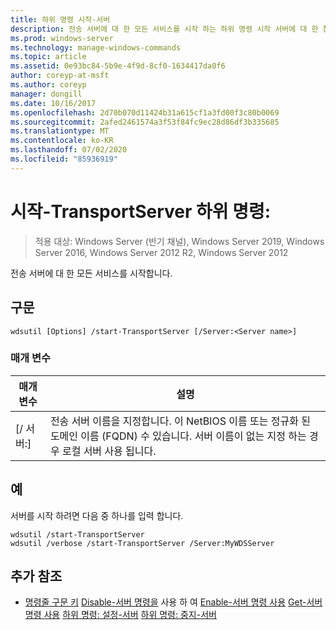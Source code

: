 ```yaml
---
title: 하위 명령 시작-서버
description: 전송 서버에 대 한 모든 서비스를 시작 하는 하위 명령 시작 서버에 대 한 참조 문서입니다.
ms.prod: windows-server
ms.technology: manage-windows-commands
ms.topic: article
ms.assetid: 0e93bc84-5b9e-4f9d-8cf0-1634417da0f6
author: coreyp-at-msft
ms.author: coreyp
manager: dongill
ms.date: 10/16/2017
ms.openlocfilehash: 2d70b070d11424b31a615cf1a3fd00f3c80b0069
ms.sourcegitcommit: 2afed2461574a3f53f84fc9ec28d86df3b335685
ms.translationtype: MT
ms.contentlocale: ko-KR
ms.lasthandoff: 07/02/2020
ms.locfileid: "85936919"
---
```

# <a name="subcommand-start-transportserver"></a>시작-TransportServer 하위 명령:

> 적용 대상: Windows Server (반기 채널), Windows Server 2019, Windows Server 2016, Windows Server 2012 R2, Windows Server 2012

전송 서버에 대 한 모든 서비스를 시작합니다.

## <a name="syntax"></a>구문
```
wdsutil [Options] /start-TransportServer [/Server:<Server name>]
```
### <a name="parameters"></a>매개 변수
|매개 변수|설명|
|-------|--------|
|[/ 서버:<Server name>]|전송 서버 이름을 지정합니다. 이 NetBIOS 이름 또는 정규화 된 도메인 이름 (FQDN) 수 있습니다. 서버 이름이 없는 지정 하는 경우 로컬 서버 사용 됩니다.|
## <a name="examples"></a>예
서버를 시작 하려면 다음 중 하나를 입력 합니다.
```
wdsutil /start-TransportServer
wdsutil /verbose /start-TransportServer /Server:MyWDSServer
```
## <a name="additional-references"></a>추가 참조
- [명령줄 구문 키](command-line-syntax-key.md) 
 [Disable-서버 명령을](using-the-disable-transportserver-command.md) 
 사용 하 여 [Enable-서버 명령 사용](using-the-enable-transportserver-command.md) 
 [Get-서버 명령 사용](using-the-get-transportserver-command.md) 
 [하위 명령: 설정-서버](subcommand-set-transportserver.md) 
 [하위 명령: 중지-서버](subcommand-stop-transportserver.md)
